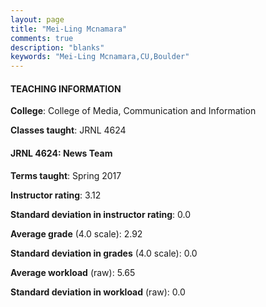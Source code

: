 ```yaml
---
layout: page
title: "Mei-Ling Mcnamara" 
comments: true
description: "blanks"
keywords: "Mei-Ling Mcnamara,CU,Boulder"
---
```

<head>
<script src="https://ajax.googleapis.com/ajax/libs/jquery/2.1.3/jquery.min.js"></script>
<script src="https://dl.dropboxusercontent.com/s/pc42nxpaw1ea4o9/highcharts.js?dl=0"></script>
<!-- <script src="../assets/js/highcharts.js"></script> -->
<style type="text/css">@font-face {
	font-family: "Bebas Neue";
	src: url(https://www.filehosting.org/file/details/544349/BebasNeue Regular.otf) format("opentype");
	}
	h1.Bebas { 
		font-family: "Bebas Neue", Verdana, Tahoma;
	}
</style>
</head>
	   
#### TEACHING INFORMATION

**College**: College of Media, Communication and Information

**Classes taught**: JRNL 4624

#### JRNL 4624: News Team

**Terms taught**: Spring 2017

**Instructor rating**: 3.12

**Standard deviation in instructor rating**: 0.0

**Average grade** (4.0 scale): 2.92

**Standard deviation in grades** (4.0 scale): 0.0

**Average workload** (raw): 5.65

**Standard deviation in workload** (raw): 0.0

